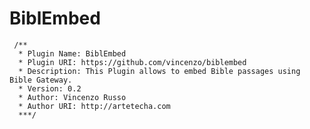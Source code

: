 BiblEmbed
=========

     /**
      * Plugin Name: BiblEmbed
      * Plugin URI: https://github.com/vincenzo/biblembed
      * Description: This Plugin allows to embed Bible passages using Bible Gateway.
      * Version: 0.2
      * Author: Vincenzo Russo
      * Author URI: http://artetecha.com
      ***/
